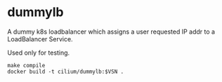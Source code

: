 # dummylb

A dummy k8s loadbalancer which assigns a user requested IP addr to a LoadBalancer
Service.

Used only for testing.

```
make compile
docker build -t cilium/dummylb:$VSN .
```
